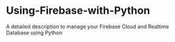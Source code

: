 # Using-Firebase-with-Python
A detailed description to manage your Firebase Cloud and Realtime Database using Python
